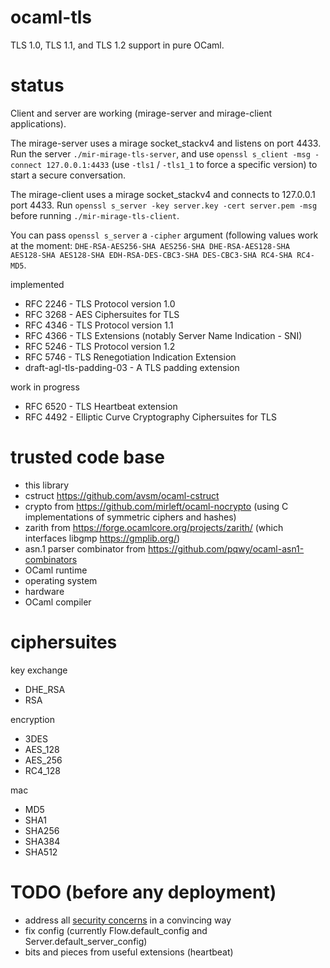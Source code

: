 ocaml-tls
==========

TLS 1.0, TLS 1.1, and TLS 1.2 support in pure OCaml.

status
======

Client and server are working (mirage-server and mirage-client applications).

The mirage-server uses a mirage socket_stackv4 and listens on port 4433. Run the server ``./mir-mirage-tls-server``, and use ``openssl s_client -msg -connect 127.0.0.1:4433`` (use ``-tls1`` / ``-tls1_1`` to force a specific version) to start a secure conversation.

The mirage-client uses a mirage socket_stackv4 and connects to 127.0.0.1 port 4433. Run ``openssl s_server -key server.key -cert server.pem -msg`` before running ``./mir-mirage-tls-client``.

You can pass ``openssl s_server`` a ``-cipher`` argument (following values work at the moment: ``DHE-RSA-AES256-SHA AES256-SHA DHE-RSA-AES128-SHA AES128-SHA AES128-SHA EDH-RSA-DES-CBC3-SHA DES-CBC3-SHA RC4-SHA RC4-MD5``.

implemented

- RFC 2246 - TLS Protocol version 1.0
- RFC 3268 - AES Ciphersuites for TLS
- RFC 4346 - TLS Protocol version 1.1
- RFC 4366 - TLS Extensions (notably Server Name Indication - SNI)
- RFC 5246 - TLS Protocol version 1.2
- RFC 5746 - TLS Renegotiation Indication Extension
- draft-agl-tls-padding-03 - A TLS padding extension

work in progress

- RFC 6520 - TLS Heartbeat extension
- RFC 4492 - Elliptic Curve Cryptography Ciphersuites for TLS

trusted code base
=================

- this library
- cstruct https://github.com/avsm/ocaml-cstruct
- crypto from https://github.com/mirleft/ocaml-nocrypto (using C implementations of symmetric ciphers and hashes)
- zarith from https://forge.ocamlcore.org/projects/zarith/ (which interfaces libgmp https://gmplib.org/)
- asn.1 parser combinator from https://github.com/pqwy/ocaml-asn1-combinators
- OCaml runtime
- operating system
- hardware
- OCaml compiler

ciphersuites
============

key exchange
- DHE_RSA
- RSA

encryption
- 3DES
- AES_128
- AES_256
- RC4_128

mac
- MD5
- SHA1
- SHA256
- SHA384
- SHA512

TODO (before any deployment)
============================

- address all [security concerns](https://github.com/mirleft/ocaml-tls/issues?labels=security+concern&page=1&state=open) in a convincing way
- fix config (currently Flow.default_config and Server.default_server_config)
- bits and pieces from useful extensions (heartbeat)
